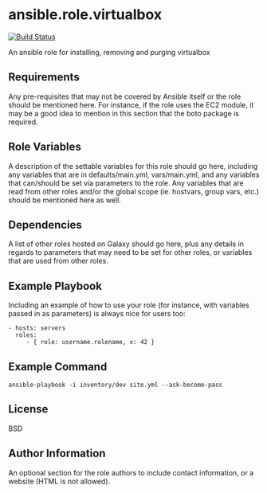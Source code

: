 ansible.role.virtualbox
=======================

[![Build Status](https://travis-ci.org/cjsteel/ansible-role-virtualbox.svg?branch=master)](https://travis-ci.org//ansible-role-virtualbox)


An ansible role for installing, removing and purging virtualbox

Requirements
------------

Any pre-requisites that may not be covered by Ansible itself or the role should be mentioned here. For instance, if the role uses the EC2 module, it may be a good idea to mention in this section that the boto package is required.

Role Variables
--------------

A description of the settable variables for this role should go here, including any variables that are in defaults/main.yml, vars/main.yml, and any variables that can/should be set via parameters to the role. Any variables that are read from other roles and/or the global scope (ie. hostvars, group vars, etc.) should be mentioned here as well.

Dependencies
------------

A list of other roles hosted on Galaxy should go here, plus any details in regards to parameters that may need to be set for other roles, or variables that are used from other roles.

Example Playbook
----------------

Including an example of how to use your role (for instance, with variables passed in as parameters) is always nice for users too:

    - hosts: servers
      roles:
         - { role: username.rolename, x: 42 }

Example Command
---------------

    ansible-playbook -i inventory/dev site.yml --ask-become-pass


License
-------

BSD

Author Information
------------------

An optional section for the role authors to include contact information, or a website (HTML is not allowed).
